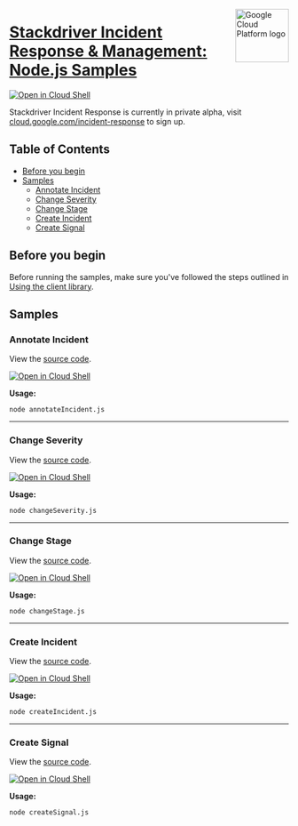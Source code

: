 [//]: # "This README.md file is auto-generated, all changes to this file will be lost."
[//]: # "To regenerate it, use `python -m synthtool`."
<img src="https://avatars2.githubusercontent.com/u/2810941?v=3&s=96" alt="Google Cloud Platform logo" title="Google Cloud Platform" align="right" height="96" width="96"/>

# [Stackdriver Incident Response &amp; Management: Node.js Samples](https://github.com/googleapis/nodejs-irm)

[![Open in Cloud Shell][shell_img]][shell_link]

Stackdriver Incident Response is currently in private alpha,
visit [cloud.google.com/incident-response](https://cloud.google.com/incident-response/) to
sign up.

## Table of Contents

* [Before you begin](#before-you-begin)
* [Samples](#samples)
  * [Annotate Incident](#annotate-incident)
  * [Change Severity](#change-severity)
  * [Change Stage](#change-stage)
  * [Create Incident](#create-incident)
  * [Create Signal](#create-signal)

## Before you begin

Before running the samples, make sure you've followed the steps outlined in
[Using the client library](https://github.com/googleapis/nodejs-irm#using-the-client-library).

## Samples



### Annotate Incident

View the [source code](https://github.com/googleapis/nodejs-irm/blob/master/samples/annotateIncident.js).

[![Open in Cloud Shell][shell_img]](https://console.cloud.google.com/cloudshell/open?git_repo=https://github.com/googleapis/nodejs-irm&page=editor&open_in_editor=samples/annotateIncident.js,samples/README.md)

__Usage:__


`node annotateIncident.js`


-----




### Change Severity

View the [source code](https://github.com/googleapis/nodejs-irm/blob/master/samples/changeSeverity.js).

[![Open in Cloud Shell][shell_img]](https://console.cloud.google.com/cloudshell/open?git_repo=https://github.com/googleapis/nodejs-irm&page=editor&open_in_editor=samples/changeSeverity.js,samples/README.md)

__Usage:__


`node changeSeverity.js`


-----




### Change Stage

View the [source code](https://github.com/googleapis/nodejs-irm/blob/master/samples/changeStage.js).

[![Open in Cloud Shell][shell_img]](https://console.cloud.google.com/cloudshell/open?git_repo=https://github.com/googleapis/nodejs-irm&page=editor&open_in_editor=samples/changeStage.js,samples/README.md)

__Usage:__


`node changeStage.js`


-----




### Create Incident

View the [source code](https://github.com/googleapis/nodejs-irm/blob/master/samples/createIncident.js).

[![Open in Cloud Shell][shell_img]](https://console.cloud.google.com/cloudshell/open?git_repo=https://github.com/googleapis/nodejs-irm&page=editor&open_in_editor=samples/createIncident.js,samples/README.md)

__Usage:__


`node createIncident.js`


-----




### Create Signal

View the [source code](https://github.com/googleapis/nodejs-irm/blob/master/samples/createSignal.js).

[![Open in Cloud Shell][shell_img]](https://console.cloud.google.com/cloudshell/open?git_repo=https://github.com/googleapis/nodejs-irm&page=editor&open_in_editor=samples/createSignal.js,samples/README.md)

__Usage:__


`node createSignal.js`






[shell_img]: https://gstatic.com/cloudssh/images/open-btn.png
[shell_link]: https://console.cloud.google.com/cloudshell/open?git_repo=https://github.com/googleapis/nodejs-irm&page=editor&open_in_editor=samples/README.md
[product-docs]: https://cloud.google.com/incident-response